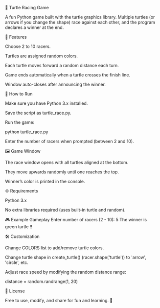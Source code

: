 🐢 Turtle Racing Game

A fun Python game built with the turtle graphics library. Multiple turtles (or arrows if you change the shape) race against each other, and the program declares a winner at the end.

📌 Features

Choose 2 to 10 racers.

Turtles are assigned random colors.

Each turtle moves forward a random distance each turn.

Game ends automatically when a turtle crosses the finish line.

Window auto-closes after announcing the winner.

🚀 How to Run

Make sure you have Python 3.x installed.

Save the script as turtle_race.py.

Run the game:

python turtle_race.py


Enter the number of racers when prompted (between 2 and 10).

🖼️ Game Window

The race window opens with all turtles aligned at the bottom.

They move upwards randomly until one reaches the top.

Winner’s color is printed in the console.

⚙️ Requirements

Python 3.x

No extra libraries required (uses built-in turtle and random).

🎮 Example Gameplay
Enter number of racers (2 - 10): 5
The winner is green turtle !!

🛠️ Customization

Change COLORS list to add/remove turtle colors.

Change turtle shape in create_turtle() (racer.shape('turtle')) to 'arrow', 'circle', etc.

Adjust race speed by modifying the random distance range:

distance = random.randrange(1, 20)

📜 License

Free to use, modify, and share for fun and learning. 🎉